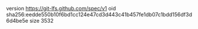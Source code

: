 version https://git-lfs.github.com/spec/v1
oid sha256:eedde550b10f6bd1cc124e47cd3d443c41b457fe1db07c1bdd156df3d6d4be5e
size 3532
